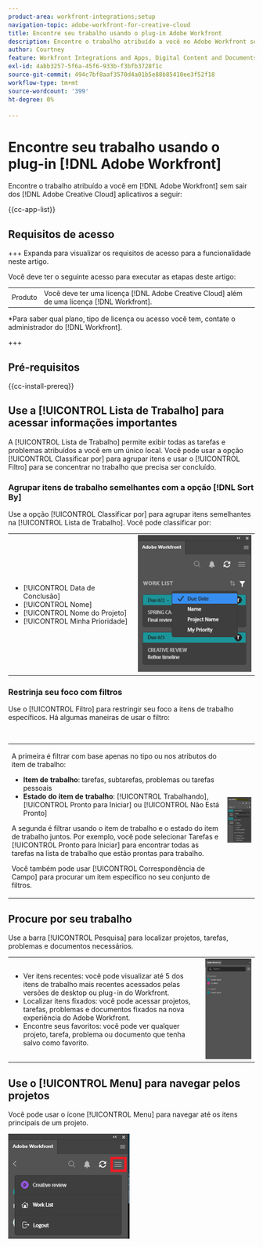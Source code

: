 ```yaml
---
product-area: workfront-integrations;setup
navigation-topic: adobe-workfront-for-creative-cloud
title: Encontre seu trabalho usando o plug-in Adobe Workfront
description: Encontre o trabalho atribuído a você no Adobe Workfront sem sair dos aplicativos da Adobe Creative Cloud.
author: Courtney
feature: Workfront Integrations and Apps, Digital Content and Documents
exl-id: 4abb3257-5f6a-45f6-933b-f3bfb3728f1c
source-git-commit: 494c7bf8aaf3570d4a01b5e88b85410ee3f52f18
workflow-type: tm+mt
source-wordcount: '399'
ht-degree: 0%

---
```


# Encontre seu trabalho usando o plug-in [!DNL Adobe Workfront]

Encontre o trabalho atribuído a você em [!DNL Adobe Workfront] sem sair dos [!DNL Adobe Creative Cloud] aplicativos a seguir:

{{cc-app-list}}

## Requisitos de acesso

+++ Expanda para visualizar os requisitos de acesso para a funcionalidade neste artigo.

Você deve ter o seguinte acesso para executar as etapas deste artigo:

<table style="table-layout:auto"> 
 <col> 
 <col> 
 <tbody> 
 <!-- <tr> 
   <td role="rowheader">[!DNL Adobe Workfront] plan*</td> 
   <td> <p>[!UICONTROL Pro] or higher</p> </td> 
  </tr> 
  <tr data-mc-conditions=""> 
   <td role="rowheader">[!DNL Adobe Workfront] license*</td> 
   <td> <p>[!UICONTROL Work] or [!UICONTROL Plan]</p> </td> 
  </tr> -->
  <tr> 
   <td role="rowheader">Produto</td> 
   <td>Você deve ter uma licença [!DNL Adobe Creative Cloud] além de uma licença [!DNL Workfront].</td> 
  </tr> 
 </tbody> 
</table>

&#42;Para saber qual plano, tipo de licença ou acesso você tem, contate o administrador do [!DNL Workfront].

+++

## Pré-requisitos

{{cc-install-prereq}}

## Use a [!UICONTROL Lista de Trabalho] para acessar informações importantes

A [!UICONTROL Lista de Trabalho] permite exibir todas as tarefas e problemas atribuídos a você em um único local. Você pode usar a opção [!UICONTROL Classificar por] para agrupar itens e usar o [!UICONTROL Filtro] para se concentrar no trabalho que precisa ser concluído.

### Agrupar itens de trabalho semelhantes com a opção [!DNL Sort By]

Use a opção [!UICONTROL Classificar por] para agrupar itens semelhantes na [!UICONTROL Lista de Trabalho]. Você pode classificar por:

<table style="table-layout:auto"> 
 <col> 
 <col> 
 <tbody> 
  <tr> 
   <td> 
    <ul> 
     <li>[!UICONTROL Data de Conclusão]</li> 
     <li>[!UICONTROL Nome]</li> 
     <li>[!UICONTROL Nome do Projeto]</li> 
     <li>[!UICONTROL Minha Prioridade]</li> 
    </ul> </td> 
   <td> <img src="assets/copy-of-sort-by-350x606.png" style="width: 350;height: 606;"> </td> 
  </tr> 
 </tbody> 
</table>

### Restrinja seu foco com filtros

Use o [!UICONTROL Filtro] para restringir seu foco a itens de trabalho específicos. Há algumas maneiras de usar o filtro:

 

<table style="table-layout:auto"> 
 <col> 
 <col> 
 <tbody> 
  <tr> 
   <td> <p>A primeira é filtrar com base apenas no tipo ou nos atributos do item de trabalho:</p> 
    <ul> 
     <li><strong>Item de trabalho</strong>: tarefas, subtarefas, problemas ou tarefas pessoais</li> 
     <li><strong>Estado do item de trabalho</strong>: [!UICONTROL Trabalhando], [!UICONTROL Pronto para Iniciar] ou [!UICONTROL Não Está Pronto]</li> 
    </ul> <p>A segunda é filtrar usando o item de trabalho e o estado do item de trabalho juntos. Por exemplo, você pode selecionar Tarefas e [!UICONTROL Pronto para Iniciar] para encontrar todas as tarefas na lista de trabalho que estão prontas para trabalho.</p> <p>Você também pode usar [!UICONTROL Correspondência de Campo] para procurar um item específico no seu conjunto de filtros. </p> </td> 
   <td> <img src="assets/copy-of-filter-p-350x603.png" style="width: 350;height: 603;"> </td> 
  </tr> 
 </tbody> 
</table>

## Procure por seu trabalho

Use a barra [!UICONTROL Pesquisa] para localizar projetos, tarefas, problemas e documentos necessários.

<table style="table-layout:auto"> 
 <col> 
 <col> 
 <tbody> 
  <tr> 
   <td> 
    <ul> 
     <li>Ver itens recentes: você pode visualizar até 5 dos itens de trabalho mais recentes acessados pelas versões de desktop ou plug-in do Workfront.</li> 
     <li>Localizar itens fixados: você pode acessar projetos, tarefas, problemas e documentos fixados na nova experiência do Adobe Workfront.</li> 
     <li>Encontre seus favoritos: você pode ver qualquer projeto, tarefa, problema ou documento que tenha salvo como favorito.</li> 
    </ul> </td> 
   <td> <img src="assets/copy-of-search-p.png"> </td> 
  </tr> 
 </tbody> 
</table>

## Use o [!UICONTROL Menu] para navegar pelos projetos

Você pode usar o ícone [!UICONTROL Menu] para navegar até os itens principais de um projeto.

![Retornar à Lista de Trabalho](assets/go-back-to-work-list-350x314.png)

